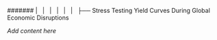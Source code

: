 ####### |   |   |   |   |   |   ├── Stress Testing Yield Curves During Global Economic Disruptions

*Add content here*